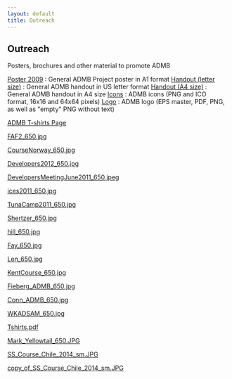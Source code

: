 ```yaml
---
layout: default
title: Outreach
---
```


Outreach
--------

Posters, brochures and other material to promote ADMB

[Poster 2009](ADMB_poster-A1-3-09.pdf)
: General ADMB Project poster in A1 format
[Handout (letter size)](handout_letter_size.pdf)
: General ADMB handout in US letter format
[Handout (A4 size)](handout_A4.pdf)
: General ADMB handout in A4 size
[Icons](icons.zip)
: ADMB icons (PNG and ICO format, 16x16 and 64x64 pixels)
[Logo](logo.zip)
: ADMB logo (EPS master, PDF, PNG, as well as "empty" PNG without text)

[ADMB T-shirts Page](admb-t-shirts-page.html)

[FAF2_650.jpg](FAF2_650.jpg)

[CourseNorway_650.jpg](CourseNorway_650.jpg)

[Developers2012_650.jpg](Developers2012_650.jpg)

[DevelopersMeetingJune2011_650.jpeg](DevelopersMeetingJune2011_650.jpeg)

[ices2011_650.jpg](ices2011_650.jpg)

[TunaCamp2011_650.jpg](TunaCamp2011_650.jpg)

[Shertzer_650.jpg](Shertzer_650.jpg)

[hill_650.jpg](hill_650.jpg)

[Fay_650.jpg](Fay_650.jpg)

[Len_650.jpg](Len_650.jpg)

[KentCourse_650.jpg](KentCourse_650.jpg)

[Fieberg_ADMB_650.jpg](Fieberg_ADMB_650.jpg)

[Conn_ADMB_650.jpg](Conn_ADMB_650.jpg)

[WKADSAM_650.jpg](WKADSAM_650.jpg)

[Tshirts.pdf](Tshirts.pdf)

[Mark_Yellowtail_650.JPG](Mark_Yellowtail_650.JPG)

[SS_Course_Chile_2014_sm.JPG](SS_Course_Chile_2014_sm.JPG)

[copy_of_SS_Course_Chile_2014_sm.JPG](copy_of_SS_Course_Chile_2014_sm.JPG)

